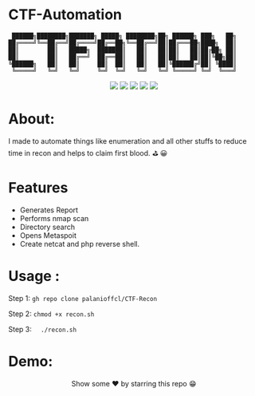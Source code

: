 # CTF-Automation

```
 ██████╗████████╗███████╗ █████╗ ████████╗██╗ ██████╗ ███╗   ██╗
██╔════╝╚══██╔══╝██╔════╝██╔══██╗╚══██╔══╝██║██╔═══██╗████╗  ██║
██║        ██║   █████╗  ███████║   ██║   ██║██║   ██║██╔██╗ ██║
██║        ██║   ██╔══╝  ██╔══██║   ██║   ██║██║   ██║██║╚██╗██║
╚██████╗   ██║   ██║     ██║  ██║   ██║   ██║╚██████╔╝██║ ╚████║
 ╚═════╝   ╚═╝   ╚═╝     ╚═╝  ╚═╝   ╚═╝   ╚═╝ ╚═════╝ ╚═╝  ╚═══╝ 
 ```
 
<p align="center">
  <img src="https://img.shields.io/badge/Maintained%3F-Yes-green?style=for-the-badge">
  <img src="https://img.shields.io/github/license/palanioffcl/CTFation?style=for-the-badge">
  <img src="https://img.shields.io/github/stars/palanioffcl/CTFation?style=for-the-badge">
  <img src="https://img.shields.io/github/issues/palanioffcl/CTFation?style=for-the-badge">
  <img src="https://img.shields.io/github/forks/palanioffcl/CTFation?style=for-the-badge">
</p>

# About: 

I made to automate things like enumeration and all other
stuffs to reduce time in recon and helps to claim first blood. ⛳ 😀

# Features

 * Generates Report
 * Performs nmap scan
 * Directory search
 * Opens Metaspoit
 * Create netcat and php reverse shell.
 
# Usage :

 Step 1:  ```gh repo clone palanioffcl/CTF-Recon```
   
 Step 2:  ```chmod +x recon.sh```

 Step 3:  ```  ./recon.sh```

# Demo:




<p align="center">Show some ❤️ by starring this repo 😁</p>

